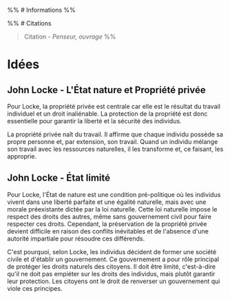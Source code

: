 %% # Informations %%

%% # Citations

> Citation - _Penseur, ouvrage_
 %%



# Idées

## John Locke - L'État nature et Propriété privée
Pour Locke, la propriété privée est centrale car elle est le résultat du travail individuel et un droit inaliénable. La protection de la propriété est donc essentielle pour garantir la liberté et la sécurité des individus.

La propriété privée naît du travail. Il affirme que chaque individu possède sa propre personne et, par extension, son travail. Quand un individu mélange son travail avec les ressources naturelles, il les transforme et, ce faisant, les approprie.​


## John Locke - État limité
Pour Locke, l'État de nature est une condition pré-politique où les individus vivent dans une liberté parfaite et une égalité naturelle, mais avec une morale préexistante dictée par la loi naturelle. Cette loi naturelle impose le respect des droits des autres, même sans gouvernement civil pour faire respecter ces droits​. Cependant, la préservation de la propriété privée devient difficile en raison des conflits inévitables et de l'absence d'une autorité impartiale pour résoudre ces différends.

C'est pourquoi, selon Locke, les individus décident de former une société civile et d'établir un gouvernement. Ce gouvernement a pour rôle principal de protéger les droits naturels des citoyens. Il doit être limité, c'est-à-dire qu'il ne doit pas empiéter sur les droits des individus, mais plutôt garantir leur protection. Les citoyens ont le droit de renverser un gouvernement qui viole ces principes.

